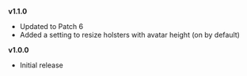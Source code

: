 **v1.1.0**
- Updated to Patch 6
- Added a setting to resize holsters with avatar height (on by default)

**v1.0.0**
- Initial release